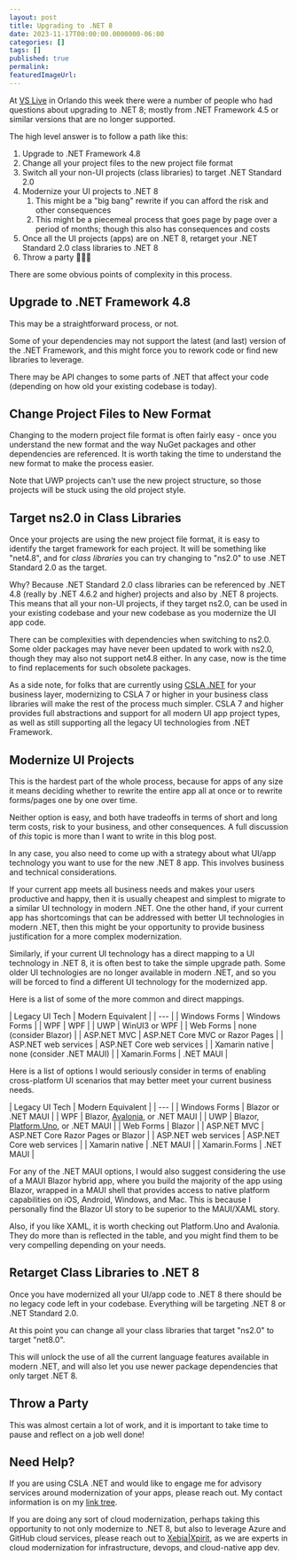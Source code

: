 ```yaml
---
layout: post
title: Upgrading to .NET 8
date: 2023-11-17T00:00:00.0000000-06:00
categories: []
tags: []
published: true
permalink: 
featuredImageUrl: 
---
```

At [VS Live](https://vslive.com) in Orlando this week there were a number of people who had questions about upgrading to .NET 8; mostly from .NET Framework 4.5 or similar versions that are no longer supported.

The high level answer is to follow a path like this:

1. Upgrade to .NET Framework 4.8
1. Change all your project files to the new project file format
1. Switch all your non-UI projects (class libraries) to target .NET Standard 2.0
1. Modernize your UI projects to .NET 8
   1. This might be a "big bang" rewrite if you can afford the risk and other consequences
   1. This might be a piecemeal process that goes page by page over a period of months; though this also has consequences and costs
1. Once all the UI projects (apps) are on .NET 8, retarget your .NET Standard 2.0 class libraries to .NET 8
1. Throw a party 🥳🎉🎈

There are some obvious points of complexity in this process.

## Upgrade to .NET Framework 4.8

This may be a straightforward process, or not. 

Some of your dependencies may not support the latest (and last) version of the .NET Framework, and this might force you to rework code or find new libraries to leverage.

There may be API changes to some parts of .NET that affect your code (depending on how old your existing codebase is today).

## Change Project Files to New Format

Changing to the modern project file format is often fairly easy - once you understand the new format and the way NuGet packages and other dependencies are referenced. It is worth taking the time to understand the new format to make the process easier.

Note that UWP projects can't use the new project structure, so those projects will be stuck using the old project style.

## Target ns2.0 in Class Libraries

Once your projects are using the new project file format, it is easy to identify the target framework for each project. It will be something like "net4.8", and for _class libraries_ you can try changing to "ns2.0" to use .NET Standard 2.0 as the target.

Why? Because .NET Standard 2.0 class libraries can be referenced by .NET 4.8 (really by .NET 4.6.2 and higher) projects and also by .NET 8 projects. This means that all your non-UI projects, if they target ns2.0, can be used in your existing codebase and your new codebase as you modernize the UI app code.

There can be complexities with dependencies when switching to ns2.0. Some older packages may have never been updated to work with ns2.0, though they may also not support net4.8 either. In any case, now is the time to find replacements for such obsolete packages.

As a side note, for folks that are currently using [CSLA .NET](https://cslanet.com) for your business layer, modernizing to CSLA 7 or higher in your business class libraries will make the rest of the process much simpler. CSLA 7 and higher provides full abstractions and support for all modern UI app project types, as well as still supporting all the legacy UI technologies from .NET Framework.

## Modernize UI Projects

This is the hardest part of the whole process, because for apps of any size it means deciding whether to rewrite the entire app all at once or to rewrite forms/pages one by one over time.

Neither option is easy, and both have tradeoffs in terms of short and long term costs, risk to your business, and other consequences. A full discussion of _this_ topic is more than I want to write in this blog post.

In any case, you also need to come up with a strategy about what UI/app technology you want to use for the new .NET 8 app. This involves business and technical considerations.

If your current app meets all business needs and makes your users productive and happy, then it is usually cheapest and simplest to migrate to a similar UI technology in modern .NET. One the other hand, if your current app has shortcomings that can be addressed with better UI technologies in modern .NET, then this might be your opportunity to provide business justification for a more complex modernization.

Similarly, if your current UI technology has a direct mapping to a UI technology in .NET 8, it is often best to take the simple upgrade path. Some older UI technologies are no longer available in modern .NET, and so you will be forced to find a different UI technology for the modernized app.

Here is a list of some of the more common and direct mappings.

| Legacy UI Tech | Modern Equivalent |
| --- |
| Windows Forms | Windows Forms |
| WPF | WPF |
| UWP | WinUI3 or WPF |
| Web Forms | none (consider Blazor) |
| ASP.NET MVC | ASP.NET Core MVC or Razor Pages |
| ASP.NET web services | ASP.NET Core web services |
| Xamarin native | none (consider .NET MAUI) |
| Xamarin.Forms | .NET MAUI |

Here is a list of options I would seriously consider in terms of enabling cross-platform UI scenarios that may better meet your current business needs.

| Legacy UI Tech | Modern Equivalent |
| --- |
| Windows Forms | Blazor or .NET MAUI |
| WPF | Blazor, [Avalonia](https://www.avaloniaui.net/), or .NET MAUI |
| UWP | Blazor, [Platform.Uno](https://platform.uno/), or .NET MAUI |
| Web Forms | Blazor |
| ASP.NET MVC | ASP.NET Core Razor Pages or Blazor |
| ASP.NET web services | ASP.NET Core web services |
| Xamarin native | .NET MAUI |
| Xamarin.Forms | .NET MAUI |

For any of the .NET MAUI options, I would also suggest considering the use of a MAUI Blazor hybrid app, where you build the majority of the app using Blazor, wrapped in a MAUI shell that provides access to native platform capabilities on iOS, Android, Windows, and Mac. This is because I personally find the Blazor UI story to be superior to the MAUI/XAML story.

Also, if you like XAML, it is worth checking out Platform.Uno and Avalonia. They do more than is reflected in the table, and you might find them to be very compelling depending on your needs.

## Retarget Class Libraries to .NET 8

Once you have modernized all your UI/app code to .NET 8 there should be no legacy code left in your codebase. Everything will be targeting .NET 8 or .NET Standard 2.0.

At this point you can change all your class libraries that target "ns2.0" to target "net8.0".

This will unlock the use of all the current language features available in modern .NET, and will also let you use newer package dependencies that only target .NET 8.

## Throw a Party

This was almost certain a lot of work, and it is important to take time to pause and reflect on a job well done!

## Need Help?

If you are using CSLA .NET and would like to engage me for advisory services around modernization of your apps, please reach out. My contact information is on my [link tree](https://linktr.ee/rockylhotka).

If you are doing any sort of cloud modernization, perhaps taking this opportunity to not only modernize to .NET 8, but also to leverage Azure and GitHub cloud services, please reach out to [Xebia\|Xpirit](https://xpirit.com), as we are experts in cloud modernization for infrastructure, devops, and cloud-native app dev.
